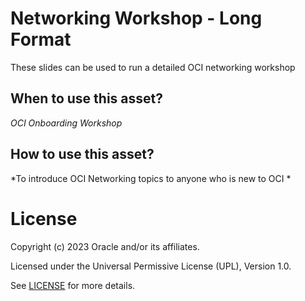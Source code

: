 # Networking Workshop - Long Format
 
These slides can be used to run a detailed OCI networking workshop
 
## When to use this asset?
 
*OCI Onboarding Workshop*
 
## How to use this asset?
 
*To introduce OCI Networking topics to anyone who is new to OCI *
 
# License
 
Copyright (c) 2023 Oracle and/or its affiliates.
 
Licensed under the Universal Permissive License (UPL), Version 1.0.
 
See [LICENSE](https://github.com/oracle-devrel/technology-engineering/blob/folder-structure/LICENSE) for more details.
